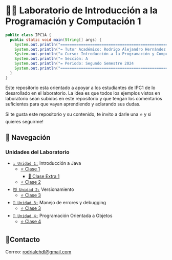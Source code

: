 # 🧑‍💻 Laboratorio de Introducción a la Programación y Computación 1

```java
public class IPC1A {
  public static void main(String[] args) {
    System.out.println("=========================================================");
    System.out.println("= Tutor Académico: Rodrigo Alejandro Hernández de León  =");
    System.out.println("= Curso: Introducción a la Programación y Computación 1 =");
    System.out.println("= Sección: A                                            =");
    System.out.println("= Periodo: Segundo Semestre 2024                        =");
    System.out.println("=========================================================");
  }
}
```

Este repositorio esta orientado a apoyar a los estudiantes de IPC1 de lo desarollado en el laboratorio. La idea es que todos los ejemplos vistos en laboratorio sean subidos en este repositorio y que tengan los comentarios suficientes para que vayan aprendiendo y aclarando sus dudas.

Si te gusta este repositorio y su contenido, te invito a darle una ⭐️ y si quieres seguirme!

## 🚀 Navegación

### Unidades del Laboratorio
- [`☕️ Unidad 1:`](./Unidad1) Introducción a Java
  - [⭐️ Clase 1](./Unidad1/Clase01/)
    - [🌟 Clase Extra 1](./Unidad1)
  - [⭐️ Clase 2](./Unidad1/Clase02/)
- [`😼 Unidad 2:`](./Unidad2) Versionamiento
  - [⭐️ Clase 3](./Unidad2/)
- [`🐞 Unidad 3:`](./Unidad3) Manejo de errores y debugging
  - [⭐️ Clase 3](./Unidad3/)
- [`👾 Unidad 4:`](./Unidad4) Programación Orientada a Objetos
  - [⭐️ Clase 4](./Unidad4/Clase4/)

## 👤Contacto

Correo: [rodrialehdl@gmail.com](rodrialehdl@gmail.com)
